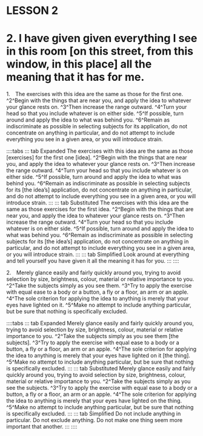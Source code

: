 # LESSON 2

# 2. I have given given everything I see in this room [on this street, from this window, in this place] all the meaning that it has for me.

<a name="w-pi-2-1"></a>1.&emsp;The exercises with this idea are the same as those for the first one. ^2^Begin with the things that are near you, and apply the idea to whatever your glance rests on. ^3^Then increase the range outward. ^4^Turn your head so that you include whatever is on either side. ^5^If possible, turn around and apply the idea to what was behind you. ^6^Remain as indiscriminate as possible in selecting subjects for its application, do not concentrate on anything in particular, and do not attempt to include everything you see in a given area, or you will introduce strain.

::::tabs
::: tab Expanded
The exercises with this idea are the same as those [exercises] for the first one [idea]. ^2^Begin with the things that are near you, and apply the idea to whatever your glance rests on. ^3^Then increase the range outward. ^4^Turn your head so that you include whatever is on either side. ^5^If possible, turn around and apply the idea to what was behind you. ^6^Remain as indiscriminate as possible in selecting subjects for its [the idea’s] application, do not concentrate on anything in particular, and do not attempt to include everything you see in a given area, or you will introduce strain.
:::
::: tab Substituted
The exercises with this idea are the same as those exercises for the first idea. ^2^Begin with the things that are near you, and apply the idea to whatever your glance rests on. ^3^Then increase the range outward. ^4^Turn your head so that you include whatever is on either side. ^5^If possible, turn around and apply the idea to what was behind you. ^6^Remain as indiscriminate as possible in selecting subjects for its [the idea’s] application, do not concentrate on anything in particular, and do not attempt to include everything you see in a given area, or you will introduce strain.
:::
::: tab Simplified
Look around at everything and tell yourself you have given it all the meaning it has for you.
:::
::::

<a name="w-pi-2-2"></a>2.&emsp;Merely glance easily and fairly quickly around you, trying to avoid selection by size, brightness, colour, material or relative importance to you. ^2^Take the subjects simply as you see them. ^3^Try to apply the exercise with equal ease to a body or a button, a fly or a floor, an arm or an apple. ^4^The sole criterion for applying the idea to anything is merely that your eyes have lighted on it. ^5^Make no attempt to include anything particular, but be sure that nothing is specifically excluded.

::::tabs
::: tab Expanded
Merely glance easily and fairly quickly around you, trying to avoid selection by size, brightness, colour, material or relative importance to you. ^2^Take the subjects simply as you see them [the subjects]. ^3^Try to apply the exercise with equal ease to a body or a button, a fly or a floor, an arm or an apple. ^4^The sole criterion for applying the idea to anything is merely that your eyes have lighted on it [the thing]. ^5^Make no attempt to include anything particular, but be sure that nothing is specifically excluded.
:::
::: tab Substituted
Merely glance easily and fairly quickly around you, trying to avoid selection by size, brightness, colour, material or relative importance to you. ^2^Take the subjects simply as you see the subjects. ^3^Try to apply the exercise with equal ease to a body or a button, a fly or a floor, an arm or an apple. ^4^The sole criterion for applying the idea to anything is merely that your eyes have lighted on the thing. ^5^Make no attempt to include anything particular, but be sure that nothing is specifically excluded.
:::
::: tab Simplified
Do not include anything in particular. Do not exclude anything. Do not make one thing seem more important that another. 
:::
::::